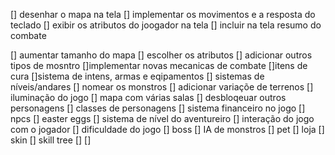 [] desenhar o mapa na tela
[] implementar os movimentos e a resposta do teclado
[] exibir os atributos do joogador na tela
[] incluir na tela resumo do combate

[] aumentar tamanho do mapa
[] escolher os atributos
[] adicionar outros tipos de mosntro
[]implementar novas mecanicas de combate
[]itens de cura
[]sistema de intens, armas e eqipamentos
[] sistemas de níveis/andares
[] nomear os monstros
[] adicionar variaçõe de terrenos
[] iluminação do jogo
[] mapa com várias salas
[] desbloqeuar outros personagens
[] classes de personagens
[] sistema financeiro no jogo
[] npcs
[] easter eggs
[] sistema de nível do aventureiro
[] interação do jogo com o jogador
[] dificuldade do jogo
[] boss
[] IA de monstros
[] pet
[] loja
[] skin
[] skill tree
[]
[]
